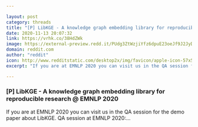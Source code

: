 ```yaml
---

layout: post
category: threads
title: "[P] LibKGE - A knowledge graph embedding library for reproducible research @ EMNLP 2020"
date: 2020-11-13 20:07:32
link: https://vrhk.co/38HdZWk
image: https://external-preview.redd.it/PUdg3ZtWzjiYfz6dpuE23oeJf9J2JyD6DCscaChGb44.jpg?width=183&height=95.8115183246&auto=webp&crop=183:95.8115183246,smart&s=e75ed168a343c29b2636ed0e9a086fd4f6984611
domain: reddit.com
author: "reddit"
icon: http://www.redditstatic.com/desktop2x/img/favicon/apple-icon-57x57.png
excerpt: "If you are at EMNLP 2020 you can visit us in the QA session for the demo paper about LibKGE. QA session at EMNLP 2020:..."

---
```


### [P] LibKGE - A knowledge graph embedding library for reproducible research @ EMNLP 2020

If you are at EMNLP 2020 you can visit us in the QA session for the demo paper about LibKGE. QA session at EMNLP 2020:...